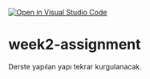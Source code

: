 [![Open in Visual Studio Code](https://classroom.github.com/assets/open-in-vscode-f059dc9a6f8d3a56e377f745f24479a46679e63a5d9fe6f495e02850cd0d8118.svg)](https://classroom.github.com/online_ide?assignment_repo_id=6926730&assignment_repo_type=AssignmentRepo)
# week2-assignment
Derste yapılan yapı tekrar kurgulanacak.

